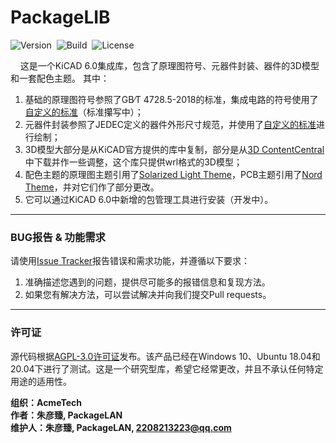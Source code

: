 # PackageLIB
![Version](https://img.shields.io/badge/Version-1.0-brightgreen.svg)&nbsp;&nbsp;![Build](https://img.shields.io/badge/Build-Passed-success.svg)&nbsp;&nbsp;![License](https://img.shields.io/badge/License-AGPL-blue.svg)

&nbsp;&nbsp;&nbsp;&nbsp;这是一个KiCAD 6.0集成库，包含了原理图符号、元器件封装、器件的3D模型和一套配色主题。
其中：
1. 基础的原理图符号参照了GB∕T 4728.5-2018的标准，集成电路的符号使用了[自定义的标准](https://github.com/PackageLAN/PackageLIB/edit/main/README.md)（标准攥写中）；
2. 元器件封装参照了JEDEC定义的器件外形尺寸规范，并使用了[自定义的标准](https://github.com/PackageLAN/PackageLIB/edit/main/README.md)进行绘制；
3. 3D模型大部分是从KiCAD官方提供的库中复制，部分是从[3D ContentCentral](https://www.3dcontentcentral.cn/)中下载并作一些调整，这个库只提供wrl格式的3D模型；
4. 配色主题的原理图主题引用了[Solarized Light Theme](https://github.com/pointhi/kicad-color-schemes/tree/master/solarized-light)，PCB主题引用了[Nord Theme](https://github.com/pointhi/kicad-color-schemes/tree/master/nord)，并对它们作了部分更改。
5. 它可以通过KiCAD 6.0中新增的包管理工具进行安装（开发中）。

***

### BUG报告 & 功能需求

请使用[Issue Tracker](https://github.com/PackageLAN/PackageLIB/issues)报告错误和需求功能，并遵循以下要求：

1. 准确描述您遇到的问题，提供尽可能多的报错信息和复现方法。
2. 如果您有解决方法，可以尝试解决并向我们提交Pull requests。

***

### 许可证

源代码根据[AGPL-3.0许可证](https://github.com/PackageLAN/PackageLIB/tree/main/LICENSE)发布。该产品已经在Windows 10、Ubuntu 18.04和20.04下进行了测试。这是一个研究型库，希望它经常更改，并且不承认任何特定用途的适用性。

**组织：AcmeTech <br>
作者：朱彦臻, PackageLAN<br>
维护人：朱彦臻, PackageLAN, 2208213223@qq.com**
